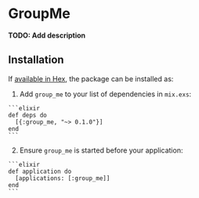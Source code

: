 # GroupMe

**TODO: Add description**

## Installation

If [available in Hex](https://hex.pm/docs/publish), the package can be installed as:

  1. Add `group_me` to your list of dependencies in `mix.exs`:

    ```elixir
    def deps do
      [{:group_me, "~> 0.1.0"}]
    end
    ```

  2. Ensure `group_me` is started before your application:

    ```elixir
    def application do
      [applications: [:group_me]]
    end
    ```

